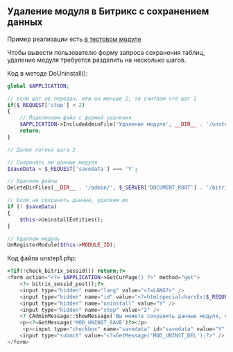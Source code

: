 ## Удаление модуля в Битрикс с сохранением данных
Пример реализации есть [в тестовом модуле](https://github.com/MashinaMashina/Bxmod/blob/master/examples/bxmod.example/install/index.php)

Чтобы вывести пользователю форму запроса сохранения таблиц, удаление модуля требуется разделить на несколько шагов.

Код в методе DoUninstall():
```php
global $APPLICATION;

// если шаг не передан, или он меньше 2, то считаем что шаг 1
if($_REQUEST['step'] < 2)
{
	// Подключаем файл с формой удаления
	$APPLICATION->IncludeAdminFile('Удаление модуля', __DIR__ . '/unstep1.php');
	return;
}

// Далее логика шага 2

// Сохранять ли данные модуля
$saveData = $_REQUEST['savedata'] === 'Y';

// Удаляем файлы
DeleteDirFiles(__DIR__ . '/admin/', $_SERVER['DOCUMENT_ROOT'] . '/bitrix/admin');

// Если не сохранять данные, удаляем их
if (! $saveData)
{
	$this->UninstallEntities();
}

// Удаляем модуль
UnRegisterModule($this->MODULE_ID);
```

Код файла unstep1.php:
```php
<?if(!check_bitrix_sessid()) return;?>
<form action="<?= $APPLICATION->GetCurPage() ?>" method="get">
	<?= bitrix_sessid_post();?>
	<input type="hidden" name="lang" value="<?=LANG?>" />
	<input type="hidden" name="id" value="<?=htmlspecialcharsEx($_REQUEST['id'])?>" />
	<input type="hidden" name="uninstall" value="Y" />
	<input type="hidden" name="step" value="2" />
	<? CAdminMessage::ShowMessage('Вы можете сохранить данные модуля, сохранив таблицы') ?>
	<p><?=GetMessage('MOD_UNINST_SAVE')?></p>
	 <p><input type="checkbox" name="savedata" id="savedata" value="Y" checked="checked" /><label for="savedata"><?=GetMessage('MOD_UNINST_SAVE_TABLES')?></label><br /></p>
	<input type="submit" value="<?=GetMessage('MOD_UNINST_DEL');?>" />
</form>
```